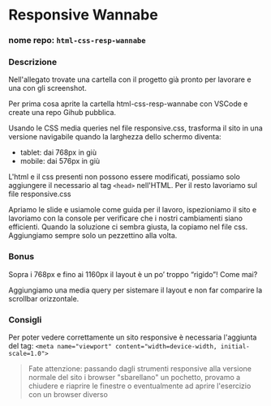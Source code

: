 # Responsive Wannabe
### nome repo: `html-css-resp-wannabe`

### Descrizione
Nell'allegato trovate una cartella con il progetto già pronto per lavorare e una con gli screenshot.

Per prima cosa aprite la cartella html-css-resp-wannabe con VSCode e create una repo Gihub pubblica.

Usando le CSS media queries nel file responsive.css, trasforma il sito  in una versione navigabile quando la larghezza dello schermo diventa:
- tablet: dai 768px in giù
- mobile: dai 576px in giù

L'html e il css presenti non possono essere modificati,
possiamo solo aggiungere il necessario al tag `<head>` nell'HTML. Per il resto lavoriamo sul file responsive.css

Apriamo le slide e usiamole come guida per il lavoro, ispezioniamo il sito e lavoriamo con la console per verificare che i nostri cambiamenti siano efficienti.  Quando la soluzione ci sembra giusta, la copiamo nel file css. Aggiungiamo sempre solo un pezzettino alla volta.

### Bonus
Sopra i 768px e fino ai 1160px il layout è un po’ troppo “rigido”! Come mai?

Aggiungiamo una media query per sistemare il layout e non far comparire la scrollbar orizzontale.

### Consigli
Per poter vedere correttamente un sito responsive è necessaria l'aggiunta del tag:
```<meta name="viewport" content="width=device-width, initial-scale=1.0">```

>Fate attenzione: passando dagli strumenti responsive alla versione normale del sito i browser "sbarellano" un pochetto, provamo a chiudere e riaprire le finestre o eventualmente ad aprire l'esercizio con un browser diverso